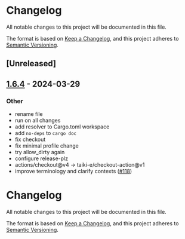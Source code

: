 # Changelog
All notable changes to this project will be documented in this file.

The format is based on [Keep a Changelog](https://keepachangelog.com/en/1.0.0/),
and this project adheres to [Semantic Versioning](https://semver.org/spec/v2.0.0.html).

## [Unreleased]

## [1.6.4](https://github.com/oxc-project/oxc-resolver/compare/oxc_resolver-v1.6.3...oxc_resolver-v1.6.4) - 2024-03-29

### Other
- rename file
- run on all changes
- add resolver to Cargo.toml workspace
- add `no-deps` to `cargo doc`
- fix checkout
- fix minimal profile change
- try allow_dirty again
- configure release-plz
- actions/checkout@v4 -> taiki-e/checkout-action@v1
- improve terminology and clarify contexts ([#118](https://github.com/oxc-project/oxc-resolver/pull/118))
# Changelog

All notable changes to this project will be documented in this file.

The format is based on [Keep a Changelog](https://keepachangelog.com/en/1.1.0/),
and this project adheres to [Semantic Versioning](https://semver.org/spec/v2.0.0.html).
